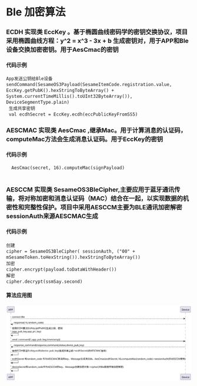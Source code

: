 # Ble 加密算法
### ECDH 实现类 EccKey 。基于椭圆曲线密码学的密钥交换协议，项目采用椭圆曲线方程：y^2 = x^3 - 3x + b 生成密钥对，用于APP和Ble设备交换加密密钥。用于AesCmac的密钥


#### 代码示例
```agsl
App发送公钥给Ble设备 
sendCommand(SesameOS3Payload(SesameItemCode.registration.value, EccKey.getPubK().hexStringToByteArray() + System.currentTimeMillis().toUInt32ByteArray()), DeviceSegmentType.plain) 
 生成共享密钥
 val ecdhSecret = EccKey.ecdh(eccPublicKeyFromSS5)
```
### AESCMAC 实现类 AesCmac ,继承Mac。用于计算消息的认证码，computeMac方法会生成消息认证码。用于EccKey的密钥

#### 代码示例

```agsl
  AesCmac(secret, 16).computeMac(signPayload)
  
```
### AESCCM 实现类 SesameOS3BleCipher,主要应用于蓝牙通讯传输，将对称加密和消息认证码（MAC）结合在一起，以实现数据的机密性和完整性保护。项目中采用AESCCM主要为BLE通讯加密解密sessionAuth来源AESCMAC生成
#### 代码示例

```agsl
创建 
cipher = SesameOS3BleCipher( sessionAuth, ("00" + mSesameToken.toHexString()).hexStringToByteArray())
加密 
cipher.encrypt(payload.toDataWithHeader())
解密
cipher.decrypt(ssmSay.second)
```
#### 算法应用图
![ecdh算法图](ble_encryption.svg)



